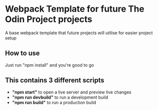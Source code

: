 # Webpack Template for future The Odin Project projects
A base webpack template that future projects will utilise for easier project setup

## How to use
Just run "npm install" and you're good to go

## This contains 3 different scripts
* **"npm start"** to open a live server and preview live changes
* **"npm run devbuild"** to run a development build
* **"npm run build"** to run a production build
